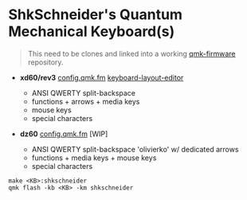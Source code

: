 # ShkSchneider's Quantum Mechanical Keyboard(s)

> This need to be clones and linked into a working [qmk-firmware](https://github.com/qmk/qmk_firmware) repository.

- **xd60/rev3** [config.qmk.fm](https://config.qmk.fm/#/xd60/rev3/LAYOUT_60_ansi_split_bs_rshift) [keyboard-layout-editor](http://www.keyboard-layout-editor.com/#/gists/86fc87c6caffee86ffa3ae33e84f2f58)

  - ANSI QWERTY split-backspace
  - functions + arrows + media keys
  - mouse keys
  - special characters

- **dz60** [config.qmk.fm](https://config.qmk.fm/#/dz60/LAYOUT_olivierko) [WIP]

  - ANSI QWERTY split-backspace 'olivierko' w/ dedicated arrows
  - functions + media keys + mouse keys
  - special characters

```
make <KB>:shkschneider
qmk flash -kb <KB> -km shkschneider
```

